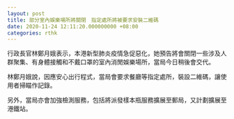 ```yaml
---
layout: post
title: 部分室內娛樂場所將關閉　指定處所將被要求安裝二維碼
date: 2020-11-24 12:11:20.000000000 +08:00
categories: rthk
---
```


行政長官林鄭月娥表示，本港新型肺炎疫情急促惡化，她預告將會關閉一些涉及人群聚集、有身體接觸和不戴口罩的室內消閒娛樂場所，當局今日稍後會交代。

林鄭月娥說，因應安心出行程式，當局會要求餐廳等指定處所，裝設二維碼，讓使用者掃瞄作記錄。

另外，當局亦會加強檢測服務，包括將派發樣本瓶服務擴展至郵局，又計劃擴展至港鐵站。
